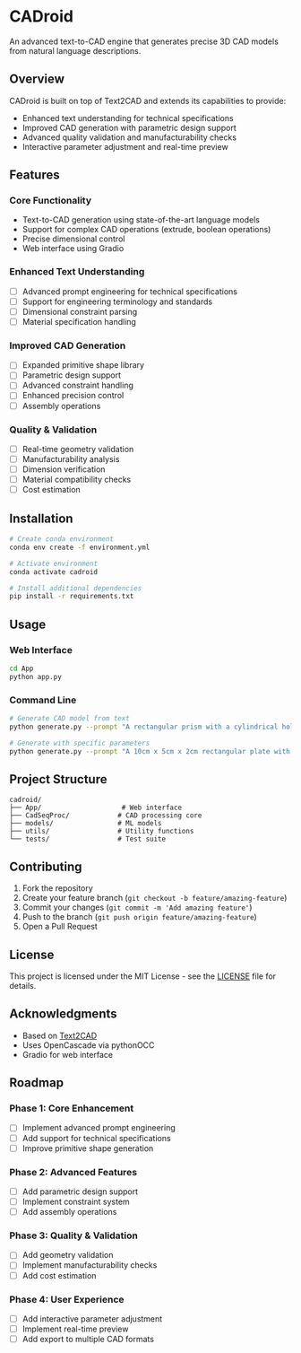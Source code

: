 # CADroid

An advanced text-to-CAD engine that generates precise 3D CAD models from natural language descriptions.

## Overview

CADroid is built on top of Text2CAD and extends its capabilities to provide:
- Enhanced text understanding for technical specifications
- Improved CAD generation with parametric design support
- Advanced quality validation and manufacturability checks
- Interactive parameter adjustment and real-time preview

## Features

### Core Functionality
- Text-to-CAD generation using state-of-the-art language models
- Support for complex CAD operations (extrude, boolean operations)
- Precise dimensional control
- Web interface using Gradio

### Enhanced Text Understanding
- [ ] Advanced prompt engineering for technical specifications
- [ ] Support for engineering terminology and standards
- [ ] Dimensional constraint parsing
- [ ] Material specification handling

### Improved CAD Generation
- [ ] Expanded primitive shape library
- [ ] Parametric design support
- [ ] Advanced constraint handling
- [ ] Enhanced precision control
- [ ] Assembly operations

### Quality & Validation
- [ ] Real-time geometry validation
- [ ] Manufacturability analysis
- [ ] Dimension verification
- [ ] Material compatibility checks
- [ ] Cost estimation

## Installation

```bash
# Create conda environment
conda env create -f environment.yml

# Activate environment
conda activate cadroid

# Install additional dependencies
pip install -r requirements.txt
```

## Usage

### Web Interface
```bash
cd App
python app.py
```

### Command Line
```bash
# Generate CAD model from text
python generate.py --prompt "A rectangular prism with a cylindrical hole through the center"

# Generate with specific parameters
python generate.py --prompt "A 10cm x 5cm x 2cm rectangular plate with four 5mm diameter holes" --precision high
```

## Project Structure
```
cadroid/
├── App/                    # Web interface
├── CadSeqProc/            # CAD processing core
├── models/                # ML models
├── utils/                 # Utility functions
└── tests/                 # Test suite
```

## Contributing

1. Fork the repository
2. Create your feature branch (`git checkout -b feature/amazing-feature`)
3. Commit your changes (`git commit -m 'Add amazing feature'`)
4. Push to the branch (`git push origin feature/amazing-feature`)
5. Open a Pull Request

## License

This project is licensed under the MIT License - see the [LICENSE](LICENSE) file for details.

## Acknowledgments

- Based on [Text2CAD](https://github.com/SadilKhan/text2cad)
- Uses OpenCascade via pythonOCC
- Gradio for web interface

## Roadmap

### Phase 1: Core Enhancement
- [ ] Implement advanced prompt engineering
- [ ] Add support for technical specifications
- [ ] Improve primitive shape generation

### Phase 2: Advanced Features
- [ ] Add parametric design support
- [ ] Implement constraint system
- [ ] Add assembly operations

### Phase 3: Quality & Validation
- [ ] Add geometry validation
- [ ] Implement manufacturability checks
- [ ] Add cost estimation

### Phase 4: User Experience
- [ ] Add interactive parameter adjustment
- [ ] Implement real-time preview
- [ ] Add export to multiple CAD formats 